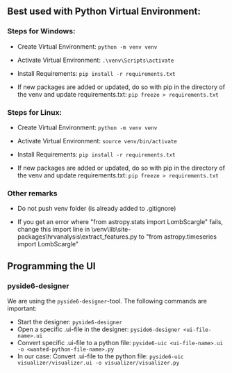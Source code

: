 ## Best used with Python Virtual Environment:
### Steps for Windows:
- Create Virtual Environment: ```python -m venv venv```
- Activate Virtual Environment: ```.\venv\Scripts\activate```
- Install Requirements: ```pip install -r requirements.txt```

- If new packages are added or updated, do so with pip in the directory of the venv and update requirements.txt: ```pip freeze > requirements.txt```

### Steps for Linux:
- Create Virtual Environment: ```python -m venv venv```
- Activate Virtual Environment: ```source venv/bin/activate```
- Install Requirements: ```pip install -r requirements.txt```

- If new packages are added or updated, do so with pip in the directory of the venv and update requirements.txt: ```pip freeze > requirements.txt```

### Other remarks
- Do not push venv folder (is already added to .gitignore)

- If you get an error where "from astropy.stats import LombScargle" fails, change this import line in \venv\lib\site-packages\hrvanalysis\extract_features.py to "from astropy.timeseries import LombScargle"

## Programming the UI

### pyside6-designer

We are using the ```pyside6-designer```-tool. The following commands are important:

- Start the designer: ```pyside6-designer```
- Open a specific .ui-file in the designer: ```pyside6-designer <ui-file-name>.ui```
- Convert specific .ui-file to a python file: ```pyside6-uic <ui-file-name>.ui -o <wanted-python-file-name>.py```
- In our case: Convert .ui-file to the python file: ```pyside6-uic visualizer/visualizer.ui -o visualizer/visualizer.py```
